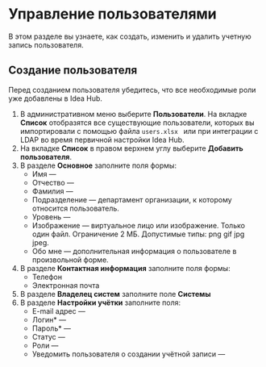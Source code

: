 # Управление пользователями

В этом разделе вы узнаете, как создать, изменить и удалить учетную запись пользователя.

## Создание пользователя

Перед созданием пользователя убедитесь, что все необходимые роли уже добавлены в Idea Hub.

1. В административном меню выберите **Пользователи**. На вкладке **Список** отобразятся все существующие пользователи, которых вы импортировали с помощью файла `users.xlsx ` или при интеграции с LDAP во время первичной настройки Idea Hub.
1. На вкладке **Список** в правом верхнем углу выберите **Добавить пользователя**.
1. В разделе **Основное** заполните поля формы:
   * Имя —
   * Отчество —
   * Фамилия —
   * Подразделение — департамент организации, к которому относится пользователь.
   * Уровень — 
   * Изображение — виртуальное лицо или изображение. Только один файл. Ограничение 2 МБ. Допустимые типы: png gif jpg jpeg.
   * Обо мне — дополнительная информация о пользователе в произвольной форме.
1. В разделе **Контактная информация** заполните поля формы:
   * Телефон
   * Электронная почта
1. В разделе **Владелец систем** заполните поле **Системы**
1. В разделе **Настройки учётки** заполните поля:
   * E-mail адрес — 
   * Логин\* —  
   * Пароль\* — 
   * Статус — 
   * Роли —
   * Уведомить пользователя о создании учётной записи — 
   
